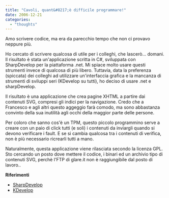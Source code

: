 ```yaml
---
title: "Cavoli, quant&#8217;è difficile programmare!"
date: 2006-12-21
categories: 
  - "thoughts"
---
```


Amo scrivere codice, ma era da parecchio tempo che non ci provavo neppure più.

Ho cercato di scrivere qualcosa di utile per i colleghi, che lascerò... domani. Il risultato è stata un'applicazione scritta in C#, sviluppata con SharpDevelop per la piattaforma .net. Mi spiace molto usare questi strumenti invece di qualcosa di più libero. Tuttavia, data la preferenza (spiccata) dei colleghi ad utilizzare un'interfaccia grafica e la mancanza di strumenti di sviluppi seri (KDevelop su tutti), ho deciso di usare .net e sharpDevelop.

Il risultato è una applicazione che crea pagine XHTML a partire dai contenuti SVG, compresi gli indici per la navigazione. Credo che a Francesco e agli altri questo aggeggio farà comodo, ma sono abbastanza convinto della sua inutilità agli occhi della maggior parte delle persone.

Per coloro che sanno cos'è un TPM, questo piccolo programmino serve a creare con un paio di click tutti (e soli) i contenuti da inviargli quando si devono verificare i fault. E se si cambia qualcosa tra i contenuti di verifica, non è più necessario ricrearli tutti a mano.

Naturalmente, questa applicazione viene rilasciata secondo la licenza GPL. Sto cercando un posto dove mettere il codice, i binari ed un archivio tipo di contenuti SVG, perchè l'FTP di glare.it non è raggiungibile dal posto di lavoro..

**Riferimenti**

- [SharpDevelop](http://www.icsharpcode.net/OpenSource/SD/)
- [KDevelop](http://www.kdevelop.org/)
